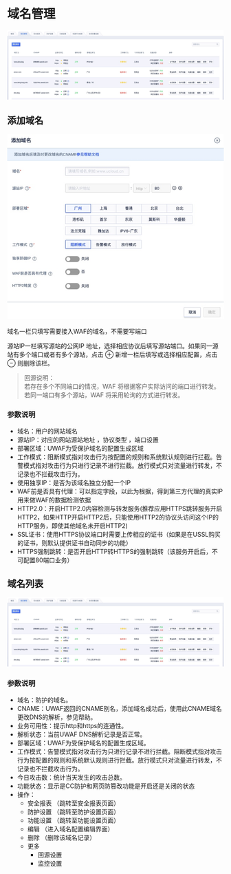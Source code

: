 # 域名管理

![](/images/15971409870678.jpg)


## 添加域名
![](/images/16195057563860.jpg)

域名一栏只填写需要接入WAF的域名，不需要写端口

源站IP一栏填写源站的公网IP 地址，选择相应协议后填写源站端口。如果同一源站有多个端口或者有多个源站，点击 ⊕ 新增一栏后填写或选择相应配置，点击 ⊖ 则删除该栏。

> 回源说明：  
> 若存在多个不同端口的情况，WAF 将根据客户实际访问的端口进行转发。  
> 若同一端口有多个源站，WAF 将采用轮询的方式进行转发。

### 参数说明

  - 域名：用户的网站域名
  - 源站IP：对应的网站源站地址 ，协议类型 ，端口设置
  - 部署区域：UWAF为受保护域名的配置生成区域
  - 工作模式：阻断模式指对攻击行为按配置的规则和系统默认规则进行拦截。告警模式指对攻击行为只进行记录不进行拦截。放行模式只对流量进行转发，不记录也不拦截攻击行为。
  - 使用独享IP：是否为该域名独立分配一个IP
  - WAF前是否具有代理：可以指定字段，以此为根据，得到第三方代理的真实IP用来做WAF的数据检测依据
  - HTTP2.0：开启HTTP2.0内容检测与转发服务(推荐应用HTTPS跳转服务开启HTTP2，如果HTTP开启HTTP2后，只能使用HTTP2的协议头访问这个IP的HTTP服务，即使其他域名未开启HTTP2)
  - SSL证书：使用HTTPS协议端口时需要上传相应的证书（如果是在USSL购买的证书，则默认提供证书自动同步的功能）
  - HTTPS强制跳转：是否开启HTTP转HTTPS的强制跳转（该服务开启后，不可配置80端口业务）


## 域名列表

![](/images/15971409870678.jpg)

### 参数说明

  - 域名：防护的域名。
  - CNAME：UWAF返回的CNAME别名，添加域名成功后，使用此CNAME域名更改DNS的解析，参见帮助。
  - 业务可用性：提示http和https的连通性。
  - 解析状态：当前UWAF DNS解析记录是否正常。
  - 部署区域：UWAF为受保护域名的配置生成区域。
  - 工作模式：告警模式指对攻击行为只进行记录不进行拦截。阻断模式指对攻击行为按配置的规则和系统默认规则进行拦截。放行模式只对流量进行转发，不记录也不拦截攻击行为。
  - 今日攻击数：统计当天发生的攻击总数。
  - 功能状态：显示是CC防护和网页防篡改功能是开启还是关闭的状态
  - 操作：
    * 安全报表 （跳转至安全报表页面）
    * 防护设置 （跳转至防护设置页面）
    * 功能设置 （跳转至功能设置页面）
    * 编辑 （进入域名配置编辑界面）
    * 删除 （删除该域名记录）
    * 更多
       * 回源设置
       * 监控设置
